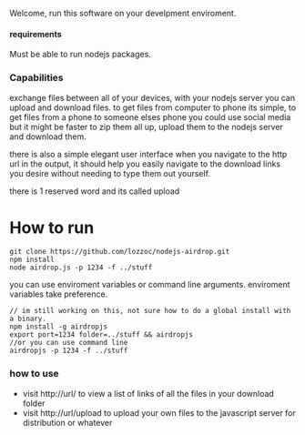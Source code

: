 Welcome, run this software on your develpment enviroment.

#### requirements

Must be able to run nodejs packages.

### Capabilities

exchange files between all of your devices, with your nodejs server you can upload and download files. to get files from computer to phone its simple, to get files from a phone to someone elses phone you could use social media but it might be faster to zip them all up, upload them to the nodejs server and download them.

there is also a simple elegant user interface when you navigate to the http url in the output, it should help you easily navigate to the download links you desire without needing to type them out yourself.

there is 1 reserved word and its called upload

# How to run

```
git clone https://github.com/lozzoc/nodejs-airdrop.git
npm install
node airdrop.js -p 1234 -f ../stuff
```

you can use enviroment variables or command line arguments. enviroment variables take preference.

```
// im still working on this, not sure how to do a global install with a binary.
npm install -g airdropjs
export port=1234 folder=../stuff && airdropjs
//or you can use command line
airdropjs -p 1234 -f ../stuff
```


### how to use

- visit http://url/ to view a list of links of all the files in your download folder
- visit http://url/upload to upload your own files to the javascript server for distribution or whatever
